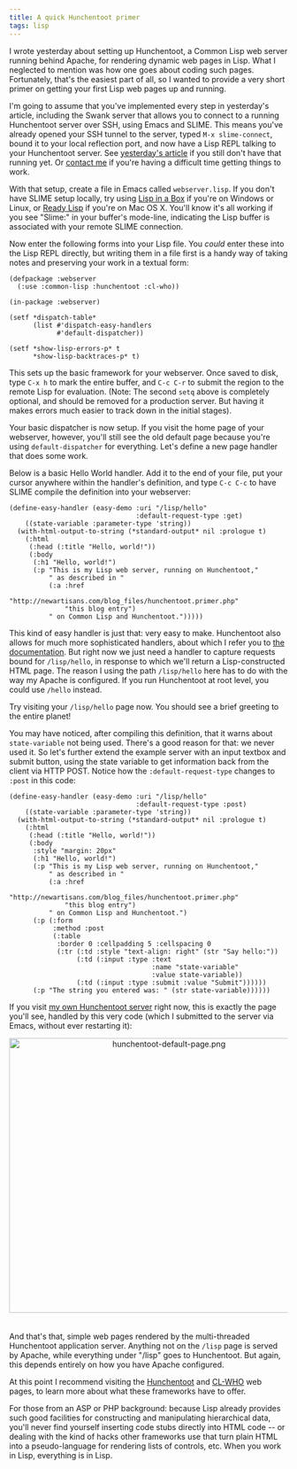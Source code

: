 ```yaml
---
title: A quick Hunchentoot primer
tags: lisp
---
```


I wrote yesterday about setting up Hunchentoot, a Common Lisp web server running behind Apache, for rendering dynamic web pages in Lisp.  What I neglected to mention was how one goes about coding such pages.  Fortunately, that's the easiest part of all, so I wanted to provide a very short primer on getting your first Lisp web pages up and running.

<!--more-->
I'm going to assume that you've implemented every step in yesterday's article, including the Swank server that allows you to connect to a running Hunchentoot server over SSH, using Emacs and SLIME.  This means you've already opened your SSH tunnel to the server, typed `M-x slime-connect`, bound it to your local reflection port, and now have a Lisp REPL talking to your Hunchentoot server.  See [yesterday's article][] if you still don't have that running yet.  Or [contact me][] if you're having a difficult time getting things to work.

[yesterday's article]: http://www.newartisans.com/blog_files/common.lisp.with.apache.php
[contact me]: mailto:johnw@newartisans.com

With that setup, create a file in Emacs called `webserver.lisp`.  If you don't have SLIME setup locally, try using [Lisp in a Box][] if you're on Windows or Linux, or [Ready Lisp][] if you're on Mac OS X.  You'll know it's all working if you see "Slime:" in your buffer's mode-line, indicating the Lisp buffer is associated with your remote SLIME connection.

[Lisp in a Box]: http://common-lisp.net/project/lispbox/
[Ready Lisp]: http://www.newartisans.com/blog_files/ready.lisp.on.osx.php

Now enter the following forms into your Lisp file.  You *could* enter these into the Lisp REPL directly, but writing them in a file first is a handy way of taking notes and preserving your work in a textual form:

	(defpackage :webserver
	  (:use :common-lisp :hunchentoot :cl-who))

	(in-package :webserver)

	(setf *dispatch-table*
	      (list #'dispatch-easy-handlers
	            #'default-dispatcher))

	(setf *show-lisp-errors-p* t
	      *show-lisp-backtraces-p* t)

This sets up the basic framework for your webserver.  Once saved to disk, type `C-x h` to mark the entire buffer, and `C-c C-r` to submit the region to the remote Lisp for evaluation.  (Note: The second `setq` above is completely optional, and should be removed for a production server.  But having it makes errors much easier to track down in the initial stages).

Your basic dispatcher is now setup.  If you visit the home page of your webserver, however, you'll still see the old default page because you're using `default-dispatcher` for everything.  Let's define a new page handler that does some work.

Below is a basic Hello World handler.  Add it to the end of your file, put your cursor anywhere within the handler's definition, and type `C-c C-c` to have SLIME compile the definition into your webserver:

	(define-easy-handler (easy-demo :uri "/lisp/hello"
	                                :default-request-type :get)
	    ((state-variable :parameter-type 'string))
	  (with-html-output-to-string (*standard-output* nil :prologue t)
	    (:html
	     (:head (:title "Hello, world!"))
	     (:body
	      (:h1 "Hello, world!")
	      (:p "This is my Lisp web server, running on Hunchentoot,"
	          " as described in "
	          (:a :href
	              "http://newartisans.com/blog_files/hunchentoot.primer.php"
	              "this blog entry")
	          " on Common Lisp and Hunchentoot.")))))

This kind of easy handler is just that: very easy to make.  Hunchentoot also allows for much more sophisticated handlers, about which I refer you to [the documentation][].  But right now we just need a handler to capture requests bound for `/lisp/hello`, in response to which we'll return a Lisp-constructed HTML page.  The reason I using the path `/lisp/hello` here has to do with the way my Apache is configured.  If you run Hunchentoot at root level, you could use `/hello` instead.

[the documentation]: http://www.weitz.de/hunchentoot/#example

Try visiting your `/lisp/hello` page now.  You should see a brief greeting to the entire planet!

You may have noticed, after compiling this definition, that it warns about `state-variable` not being used.  There's a good reason for that: we never used it.  So let's further extend the example server with an input textbox and submit button, using the state variable to get information back from the client via HTTP POST.  Notice how the `:default-request-type` changes to `:post` in this code:

	(define-easy-handler (easy-demo :uri "/lisp/hello"
	                                :default-request-type :post)
	    ((state-variable :parameter-type 'string))
	  (with-html-output-to-string (*standard-output* nil :prologue t)
	    (:html
	     (:head (:title "Hello, world!"))
	     (:body
	      :style "margin: 20px"
	      (:h1 "Hello, world!")
	      (:p "This is my Lisp web server, running on Hunchentoot,"
	          " as described in "
	          (:a :href
	              "http://newartisans.com/blog_files/hunchentoot.primer.php"
	              "this blog entry")
	          " on Common Lisp and Hunchentoot.")
	      (:p (:form
	           :method :post
	           (:table
	            :border 0 :cellpadding 5 :cellspacing 0
	            (:tr (:td :style "text-align: right" (str "Say hello:"))
	                 (:td (:input :type :text
	                                    :name "state-variable"
	                                    :value state-variable))
	                 (:td (:input :type :submit :value "Submit"))))))
	      (:p "The string you entered was: " (str state-variable))))))

If you visit [my own Hunchentoot server][] right now, this is exactly the page you'll see, handled by this very code (which I submitted to the server via Emacs, without ever restarting it):

<span class="mt-enclosure mt-enclosure-image"><img src="http://www.newartisans.com/images/hunchentoot-default-page.png" width="562" alt="hunchentoot-default-page.png" height="496" class="mt-image-center" style="text-align: center;margin: 0 auto 20px" /></span>

And that's that, simple web pages rendered by the multi-threaded Hunchentoot application server.  Anything not on the `/lisp` page is served by Apache, while everything under "/lisp" goes to Hunchentoot.  But again, this depends entirely on how you have Apache configured.

At this point I recommend visiting the [Hunchentoot][] and [CL-WHO][] web pages, to learn more about what these frameworks have to offer.

For those from an ASP or PHP background: because Lisp already provides such good facilities for constructing and manipulating hierarchical data, you'll never find yourself inserting code stubs directly into HTML code -- or dealing with the kind of hacks other frameworks use that turn plain HTML into a pseudo-language for rendering lists of controls, etc.  When you work in Lisp, everything is in Lisp.

[my own Hunchentoot server]: http://www.newartisans.com/lisp/hello
[Hunchentoot]: http://www.weitz.de/hunchentoot
[CL-WHO]: http://weitz.de/cl-who/

